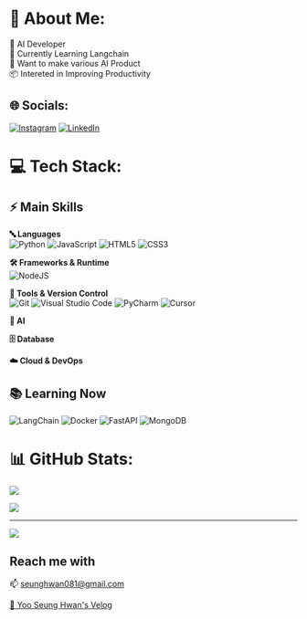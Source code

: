# 💫 About Me:
🤖 AI Developer<br>🦜 Currently Learning Langchain<br>🔭 Want to make various AI Product<br>📦 Intereted in Improving Productivity


## 🌐 Socials:
[![Instagram](https://img.shields.io/badge/Instagram-%23E4405F.svg?logo=Instagram&logoColor=white)](https://instagram.com/dev_0u0) [![LinkedIn](https://img.shields.io/badge/LinkedIn-%230077B5.svg?logo=linkedin&logoColor=white)](https://www.linkedin.com/in/%EC%8A%B9%ED%99%98-%EC%9C%A0-9a166b325/) 

# 💻 Tech Stack:

## ⚡ Main Skills
**🔤 Languages**  
![Python](https://img.shields.io/badge/python-3670A0?style=for-the-badge&logo=python&logoColor=ffdd54)
![JavaScript](https://img.shields.io/badge/javascript-%23323330.svg?style=for-the-badge&logo=javascript&logoColor=%23F7DF1E)
![HTML5](https://img.shields.io/badge/html5-%23E34F26.svg?style=for-the-badge&logo=html5&logoColor=white)
![CSS3](https://img.shields.io/badge/css3-%231572B6.svg?style=for-the-badge&logo=css3&logoColor=white)

**🛠️ Frameworks & Runtime**  
![NodeJS](https://img.shields.io/badge/node.js-6DA55F?style=for-the-badge&logo=node.js&logoColor=white)

**🔧 Tools & Version Control**  
![Git](https://img.shields.io/badge/git-%23F05033.svg?style=for-the-badge&logo=git&logoColor=white)
![Visual Studio Code](https://img.shields.io/badge/Visual%20Studio%20Code-0078d7.svg?style=for-the-badge&logo=visual-studio-code&logoColor=white)
![PyCharm](https://img.shields.io/badge/pycharm-143?style=for-the-badge&logo=pycharm&logoColor=black&color=black&labelColor=green)
![Cursor](https://img.shields.io/badge/Cursor-000000.svg?style=for-the-badge&logo=Cursor&logoColor=white)

**🤖 AI**  

**🗄️ Database**  

**☁️ Cloud & DevOps**  

## 📚 Learning Now
![LangChain](https://img.shields.io/badge/🦜_LangChain-2C2C2C?style=for-the-badge)
![Docker](https://img.shields.io/badge/docker-%230db7ed.svg?style=for-the-badge&logo=docker&logoColor=white)
![FastAPI](https://img.shields.io/badge/FastAPI-005571?style=for-the-badge&logo=fastapi)
![MongoDB](https://img.shields.io/badge/MongoDB-%234ea94b.svg?style=for-the-badge&logo=mongodb&logoColor=white)



# 📊 GitHub Stats:
![](https://github-readme-stats.vercel.app/api?username=Dellyu03&theme=radical&hide_border=false&include_all_commits=true&count_private=true&show_icons=true)<br/>

![](https://github-readme-stats.vercel.app/api/top-langs/?username=Dellyu03&theme=dark&hide_border=false&include_all_commits=true&count_private=true&layout=compact)


---
[![](https://visitcount.itsvg.in/api?id=Dellyu03&icon=0&color=0)](https://visitcount.itsvg.in)

## Reach me with
📫 seunghwan081@gmail.com 

<a href = "https://velog.io/@youjacha082/posts">💬 Yoo Seung Hwan's Velog</a>



<!-- Proudly created with GPRM ( https://gprm.itsvg.in ) -->